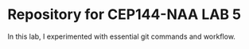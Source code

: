 # Repository for CEP144-NAA LAB 5

In this lab, I experimented with essential git commands and workflow.

